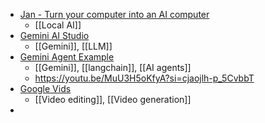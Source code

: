 - [Jan - Turn your computer into an AI computer](https://jan.ai/)
	- [[Local AI]]
- [Gemini AI Studio](https://ai.google.dev/aistudio/)
	- [[Gemini]], [[LLM]]
- [Gemini Agent Example](https://github.com/MikeChan-HK/Gemini-agent-example)
	- [[Gemini]], [[langchain]], [[AI agents]]
	- https://youtu.be/MuU3H5oKfyA?si=cjaojlh-p_5CvbbT
- [Google Vids](https://workspace.google.com/products/vids/)
	- [[Video editing]], [[Video generation]]
-